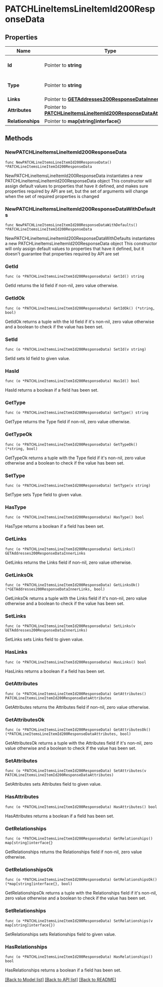 # PATCHLineItemsLineItemId200ResponseData

## Properties

Name | Type | Description | Notes
------------ | ------------- | ------------- | -------------
**Id** | Pointer to **string** | The resource&#39;s id | [optional] 
**Type** | Pointer to **string** | The resource&#39;s type | [optional] [default to "line_items"]
**Links** | Pointer to [**GETAddresses200ResponseDataInnerLinks**](GETAddresses200ResponseDataInnerLinks.md) |  | [optional] 
**Attributes** | Pointer to [**PATCHLineItemsLineItemId200ResponseDataAttributes**](PATCHLineItemsLineItemId200ResponseDataAttributes.md) |  | [optional] 
**Relationships** | Pointer to **map[string]interface{}** |  | [optional] 

## Methods

### NewPATCHLineItemsLineItemId200ResponseData

`func NewPATCHLineItemsLineItemId200ResponseData() *PATCHLineItemsLineItemId200ResponseData`

NewPATCHLineItemsLineItemId200ResponseData instantiates a new PATCHLineItemsLineItemId200ResponseData object
This constructor will assign default values to properties that have it defined,
and makes sure properties required by API are set, but the set of arguments
will change when the set of required properties is changed

### NewPATCHLineItemsLineItemId200ResponseDataWithDefaults

`func NewPATCHLineItemsLineItemId200ResponseDataWithDefaults() *PATCHLineItemsLineItemId200ResponseData`

NewPATCHLineItemsLineItemId200ResponseDataWithDefaults instantiates a new PATCHLineItemsLineItemId200ResponseData object
This constructor will only assign default values to properties that have it defined,
but it doesn't guarantee that properties required by API are set

### GetId

`func (o *PATCHLineItemsLineItemId200ResponseData) GetId() string`

GetId returns the Id field if non-nil, zero value otherwise.

### GetIdOk

`func (o *PATCHLineItemsLineItemId200ResponseData) GetIdOk() (*string, bool)`

GetIdOk returns a tuple with the Id field if it's non-nil, zero value otherwise
and a boolean to check if the value has been set.

### SetId

`func (o *PATCHLineItemsLineItemId200ResponseData) SetId(v string)`

SetId sets Id field to given value.

### HasId

`func (o *PATCHLineItemsLineItemId200ResponseData) HasId() bool`

HasId returns a boolean if a field has been set.

### GetType

`func (o *PATCHLineItemsLineItemId200ResponseData) GetType() string`

GetType returns the Type field if non-nil, zero value otherwise.

### GetTypeOk

`func (o *PATCHLineItemsLineItemId200ResponseData) GetTypeOk() (*string, bool)`

GetTypeOk returns a tuple with the Type field if it's non-nil, zero value otherwise
and a boolean to check if the value has been set.

### SetType

`func (o *PATCHLineItemsLineItemId200ResponseData) SetType(v string)`

SetType sets Type field to given value.

### HasType

`func (o *PATCHLineItemsLineItemId200ResponseData) HasType() bool`

HasType returns a boolean if a field has been set.

### GetLinks

`func (o *PATCHLineItemsLineItemId200ResponseData) GetLinks() GETAddresses200ResponseDataInnerLinks`

GetLinks returns the Links field if non-nil, zero value otherwise.

### GetLinksOk

`func (o *PATCHLineItemsLineItemId200ResponseData) GetLinksOk() (*GETAddresses200ResponseDataInnerLinks, bool)`

GetLinksOk returns a tuple with the Links field if it's non-nil, zero value otherwise
and a boolean to check if the value has been set.

### SetLinks

`func (o *PATCHLineItemsLineItemId200ResponseData) SetLinks(v GETAddresses200ResponseDataInnerLinks)`

SetLinks sets Links field to given value.

### HasLinks

`func (o *PATCHLineItemsLineItemId200ResponseData) HasLinks() bool`

HasLinks returns a boolean if a field has been set.

### GetAttributes

`func (o *PATCHLineItemsLineItemId200ResponseData) GetAttributes() PATCHLineItemsLineItemId200ResponseDataAttributes`

GetAttributes returns the Attributes field if non-nil, zero value otherwise.

### GetAttributesOk

`func (o *PATCHLineItemsLineItemId200ResponseData) GetAttributesOk() (*PATCHLineItemsLineItemId200ResponseDataAttributes, bool)`

GetAttributesOk returns a tuple with the Attributes field if it's non-nil, zero value otherwise
and a boolean to check if the value has been set.

### SetAttributes

`func (o *PATCHLineItemsLineItemId200ResponseData) SetAttributes(v PATCHLineItemsLineItemId200ResponseDataAttributes)`

SetAttributes sets Attributes field to given value.

### HasAttributes

`func (o *PATCHLineItemsLineItemId200ResponseData) HasAttributes() bool`

HasAttributes returns a boolean if a field has been set.

### GetRelationships

`func (o *PATCHLineItemsLineItemId200ResponseData) GetRelationships() map[string]interface{}`

GetRelationships returns the Relationships field if non-nil, zero value otherwise.

### GetRelationshipsOk

`func (o *PATCHLineItemsLineItemId200ResponseData) GetRelationshipsOk() (*map[string]interface{}, bool)`

GetRelationshipsOk returns a tuple with the Relationships field if it's non-nil, zero value otherwise
and a boolean to check if the value has been set.

### SetRelationships

`func (o *PATCHLineItemsLineItemId200ResponseData) SetRelationships(v map[string]interface{})`

SetRelationships sets Relationships field to given value.

### HasRelationships

`func (o *PATCHLineItemsLineItemId200ResponseData) HasRelationships() bool`

HasRelationships returns a boolean if a field has been set.


[[Back to Model list]](../README.md#documentation-for-models) [[Back to API list]](../README.md#documentation-for-api-endpoints) [[Back to README]](../README.md)


